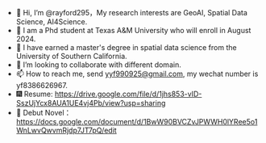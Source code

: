 - 👋 Hi, I’m @rayford295，My research interests are GeoAI, Spatial Data Science, AI4Science.
- 📖 I am a Phd student at Texas A&M University who will enroll in August 2024. 
- 🌱 I have earned a master's degree in spatial data science from the University of Southern California. 
- 💞️ I’m looking to collaborate with different domain.
- 📫 How to reach me, send yyf990925@gmail.com, my wechat number is yf8386626967.
- 🎆 Resume: https://drive.google.com/file/d/1jhs853-vID-SszUjYcx8AUA1UE4vj4Pb/view?usp=sharing
- 🎰 Debut Novel：https://docs.google.com/document/d/1BwW90BVCZvJPWWH0lYRee5o1WnLwvQwvmRjdp7JT7pQ/edit




<!---
rayford295/rayford295 is a ✨ special ✨ repository because its `README.md` (this file) appears on your GitHub profile.
You can click the Preview link to take a look at your changes.
--->

